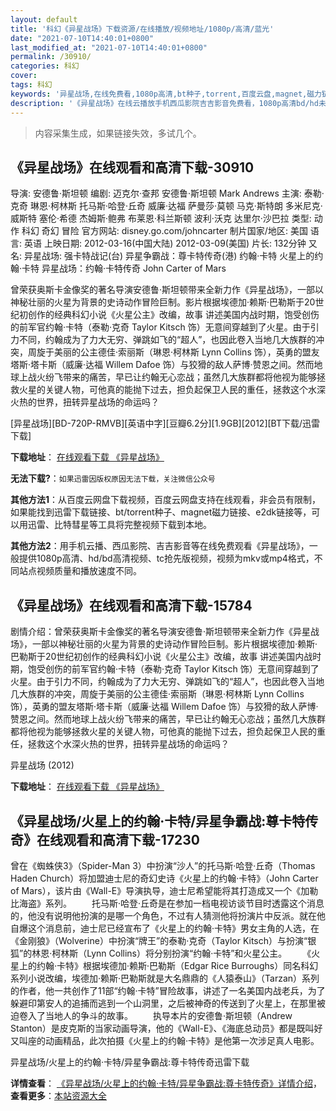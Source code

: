 ```yaml
---
layout: default
title: '科幻《异星战场》下载资源/在线播放/视频地址/1080p/高清/蓝光'
date: "2021-07-10T14:40:01+0800"
last_modified_at: "2021-07-10T14:40:01+0800"
permalink: /30910/
categories: 科幻
cover:
tags: 科幻
keywords: '异星战场,在线免费看,1080p高清,bt种子,torrent,百度云盘,magnet,磁力链,迅雷下载资源'
description: '《异星战场》在线云播放手机西瓜影院吉吉影音免费看，1080p高清bd/hd未删减完整版和tc抢先枪版，mkv/mp4格式，附带bt/torrent种子、magnet/磁力链、百度云盘、网盘资源迅雷下载链接'
---
```


>内容采集生成，如果链接失效，多试几个。


## 《异星战场》在线观看和高清下载-30910

导演: 安德鲁·斯坦顿 编剧: 迈克尔·查邦 安德鲁·斯坦顿 Mark Andrews 主演: 泰勒·克奇 琳恩·柯林斯 托马斯·哈登·丘奇 威廉·达福 萨曼莎·莫顿 马克·斯特朗 多米尼克·威斯特 塞伦·希德 杰姆斯·鲍弗 布莱恩·科兰斯顿 波利·沃克 达里尔·沙巴拉 类型: 动作 科幻 奇幻 冒险 官方网站: disney.go.com/johncarter 制片国家/地区: 美国 语言: 英语 上映日期: 2012-03-16(中国大陆) 2012-03-09(美国) 片长: 132分钟 又名: 异星战场: 强卡特战记(台) 异星争霸战：尊卡特传奇(港) 约翰·卡特 火星上的约翰·卡特 异星战场：约翰·卡特传奇 John Carter of Mars

曾荣获奥斯卡金像奖的著名导演安德鲁·斯坦顿带来全新力作《异星战场》，一部以神秘壮丽的火星为背景的史诗动作冒险巨制。影片根据埃德加·赖斯·巴勒斯于20世纪初创作的经典科幻小说《火星公主》改编，故事 讲述美国内战时期，饱受创伤的前军官约翰·卡特（泰勒·克奇 Taylor Kitsch 饰）无意间穿越到了火星。由于引力不同，约翰成为了力大无穷、弹跳如飞的“超人”，也因此卷入当地几大族群的冲突，周旋于美丽的公主德佳·索丽斯（琳恩·柯林斯 Lynn Collins 饰），英勇的盟友塔斯·塔卡斯（威廉·达福 Willem Dafoe 饰）与狡猾的敌人萨博·赞恩之间。然而地球上战火纷飞带来的痛苦，早已让约翰无心恋战；虽然几大族群都将他视为能够拯救火星的关键人物，可他真的能抛下过去，担负起保卫人民的重任，拯救这个水深火热的世界，扭转异星战场的命运吗？


[异星战场][BD-720P-RMVB][英语中字][豆瓣6.2分][1.9GB][2012][BT下载/迅雷下载]

**下载地址**： [在线观看下载 《异星战场》](https://www.btdx8.com/torrent/john_carter_2012.html) 


**无法下载?**：`如果迅雷因版权原因无法下载，关注微信公众号 `

**其他方法1**：从百度云网盘下载视频，百度云网盘支持在线观看，非会员有限制，如果能找到迅雷下载链接、bt/torrent种子、magnet磁力链接、e2dk链接等，可以用迅雷、比特彗星等工具将完整视频下载到本地。

**其他方法2**：用手机云播、西瓜影院、吉吉影音等在线免费观看《异星战场》，一般提供1080p高清、hd/bd高清视频、tc抢先版视频，视频为mkv或mp4格式，不同站点视频质量和播放速度不同。


## 《异星战场》在线观看和高清下载-15784

剧情介绍：曾荣获奥斯卡金像奖的著名导演安德鲁·斯坦顿带来全新力作《异星战场》，一部以神秘壮丽的火星为背景的史诗动作冒险巨制。影片根据埃德加·赖斯·巴勒斯于20世纪初创作的经典科幻小说《火星公主》改编，故事 讲述美国内战时期，饱受创伤的前军官约翰·卡特（泰勒·克奇 Taylor Kitsch 饰）无意间穿越到了火星。由于引力不同，约翰成为了力大无穷、弹跳如飞的“超人”，也因此卷入当地几大族群的冲突，周旋于美丽的公主德佳·索丽斯（琳恩·柯林斯 Lynn Collins 饰），英勇的盟友塔斯·塔卡斯（威廉·达福 Willem Dafoe 饰）与狡猾的敌人萨博·赞恩之间。然而地球上战火纷飞带来的痛苦，早已让约翰无心恋战；虽然几大族群都将他视为能够拯救火星的关键人物，可他真的能抛下过去，担负起保卫人民的重任，拯救这个水深火热的世界，扭转异星战场的命运吗？


异星战场 (2012)

**下载地址**： [在线观看下载 《异星战场》](https://www.btbtdy.me/btdy/dy4424.html) 


## 《异星战场/火星上的约翰·卡特/异星争霸战:尊卡特传奇》在线观看和高清下载-17230

曾在《蜘蛛侠3》（Spider-Man 3）中扮演“沙人”的托马斯·哈登·丘奇（Thomas Haden Church）将加盟迪士尼的奇幻史诗《火星上的约翰&middot;卡特》（John Carter of Mars），该片由《Wall-E》导演执导，迪士尼希望能将其打造成又一个《加勒比海盗》系列。 　　托马斯&middot;哈登·丘奇是在参加一档电视访谈节目时透露这个消息的，他没有说明他扮演的是哪一个角色，不过有人猜测他将扮演片中反派。就在他自爆这个消息前，迪士尼已经宣布了《火星上的约翰&middot;卡特》男女主角的人选，在《金刚狼》（Wolverine）中扮演“牌王”的泰勒&middot;克奇（Taylor Kitsch）与扮演“银狐”的林恩&middot;柯林斯（Lynn Collins）将分别扮演“约翰·卡特”和火星公主。 　　《火星上的约翰&middot;卡特》根据埃德加·赖斯·巴勒斯（Edgar Rice Burroughs）同名科幻系列小说改编，埃德加&middot;赖斯·巴勒斯就是大名鼎鼎的《人猿泰山》（Tarzan）系列的作者，他一共创作了11部&ldquo;约翰·卡特”冒险故事，讲述了一名美国内战老兵，为了躲避印第安人的追捕而逃到一个山洞里，之后被神奇的传送到了火星上，在那里被迫卷入了当地人的争斗的故事。 　　执导本片的安德鲁·斯坦顿（Andrew Stanton）是皮克斯的当家动画导演，他的《Wall-E》、《海底总动员》都是既叫好又叫座的动画精品，此次拍摄《火星上的约翰&middot;卡特》是他第一次涉足真人电影。


异星战场/火星上的约翰·卡特/异星争霸战:尊卡特传奇迅雷下载

**详情查看**： [《异星战场/火星上的约翰·卡特/异星争霸战:尊卡特传奇》详情介绍](/movie/17230/)， **查看更多**：[本站资源大全](/movie/t/all/)

